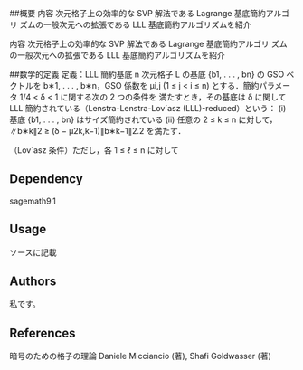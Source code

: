 ##概要
内容
 次元格子上の効率的な SVP 解法である Lagrange 基底簡約アルゴリ
ズムの一般次元への拡張である LLL 基底簡約アルゴリズムを紹介

内容
 次元格子上の効率的な SVP 解法である Lagrange 基底簡約アルゴリ
ズムの一般次元への拡張である LLL 基底簡約アルゴリズムを紹介

##数学的定義
定義：LLL 簡約基底
n 次元格子 L の基底 {b1, . . . , bn} の GSO ベクトルを b∗1, . . . , b∗n，GSO 
係数を µi,j (1 ≤ j < i ≤ n) とする．簡約パラメータ 1/4 < δ < 1 に関する次の 2 つの条件を
満たすとき，その基底は δ に関して LLL 簡約されている（Lenstra-Lenstra-Lov´asz (LLL)-reduced）という：
(i) 基底 {b1, . . . , bn} はサイズ簡約されている
(ii) 任意の 2 ≤ k ≤ n に対して，∥b∗k∥2 ≥ (δ − µ2k,k−1)∥b∗k−1∥2.2 を満たす．

（Lov´asz 条件）ただし，各 1 ≤ ℓ ≤ n に対して



## Dependency
sagemath9.1


## Usage
ソースに記載


## Authors
私です。

## References
暗号のための格子の理論
Daniele Micciancio (著), Shafi Goldwasser (著)
